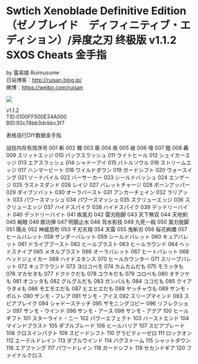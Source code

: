 # Swtich Xenoblade Definitive Edition（ゼノブレイド　ディフィニティブ・エディション）/异度之刃 终极版 v1.1.2 SXOS Cheats 金手指

by 露易娘 Ruimusume</br>
日站博客：http://ruisan.blog.jp/</br>
微博：https://weibo.com/ruisan</br>

<img src="https://i.imgur.com/GO0WahJ.jpg">

v1.1.2</br>
TID:0100FF500E34A000</br>
BID:92c78bb3dcbbc3f7</br>

表格自行DIY数据金手指


战技内存有效序号
001	斬
002	機
003	盾
004	疾
005	破
006	喰
007	鎧
008	轟
009	スリットエッジ
010	バックスラッシュ
011	ライトヒール
012	シェイカーエッジ
013	エアスラッシュ
014	シャドーアイ
015	バトルソウル
016	ストリームエッジ
017	ハンマービート
018	ワイルドダウン
019	ガードシフト
020	ウォースイング
021	ソードパイル
022	バーサーカー
023	シールドバッシュ
024	エンゲージ
025	ラストスダンド
026	レイジ
027	バレットチャージ
028	ボーンアッパー
029	ダイブソバット
030	オーラバースト
031	アンカーチェイン
032	ラリアット
033	パワースマッシュ
034	パワースマッシュ
035	スクリューエッジ
036	スクリューエッジ
037	ハイドスパイク
038	ハイドスパイク
039	デッドリーバイト
040	デッドリーバイト
041	疾風刃
042	雷刃砲脚
043	天下無双
044	天地剣
045	戦眼
046	鉄功弾
047	明鏡止水
048	背水影技
049	九死一殺
050	風刃旋脚
051	陽炎
052	神威息吹
053	千刃天翔
054	天雷
055	鬼斬刃
056	桜花絢爛
057	ヒールバレット
058	サンダーバレット
059	シールドバレット
060	キュアバレット
061	ドライブブースト
062	ヒールブラスト
063	ヒールラウンド
064	ヘッドスナイプ
065	メタルブラスト
066	オーラバレット
067	ヒートバレット
068	ヘッドジェイカー
069	ハイドスタンス
070	ヒールカウンター
071	スリープバレット
072	キュアラウンド
073	ヨロコベモ
074	カムカムだも
075	モラッタも
076	マカセタも
077	ドクドクだも
078	ユウキだも
079	コロベも
080	オチツケも
081	オコッタも
082	グルグルだも
083	ガンバルも
084	ココだも
085	クイアラタメも
086	モエモエだも
087	ヒエヒエだも
088	ヤッチャウも
089	サンモ・ボルト
090	サンモ・フレア
091	サンモ・アイス
092	スリープマインド
093	スピアブレイク
094	シャドーステッチ
095	サモニングコピー
096	リフレクション
097	サンモ・ウインド
098	サンモ・アース
099	サンモ・アクア
100	ヒールギフト
101	スターライト・ニー
102	パウーエフェクト
103	バーストエンド
104	マインドブラスト
105	ダブルブレード
106	ヒールバリア
107	スピアブレード
108	クロスインパクト
109	スピードシフト
110	グラビティーゼロ
111	ロックオン
112	エーテルドレイン
113	ダブルウインド
114	バグストーム
115	シャットダウン
116	エアファング
117	パワードレイン
118	ガードシフト
119	セカンドギア
120	ファイナルクロス
